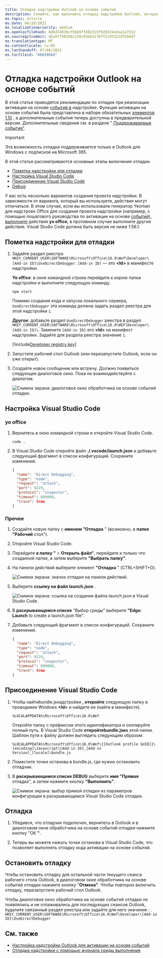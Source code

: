 ```yaml
---
title: Отладка надстройки Outlook на основе событий
description: Узнайте, как выполнить отладку надстройки Outlook, которая реализует активацию на основе событий.
ms.topic: article
ms.date: 04/28/2022
ms.localizationpriority: medium
ms.openlocfilehash: 8dbd74036cf56b5ff492315f928324a3aa1e7312
ms.sourcegitcommit: 4ba5f750358c139c93eb2170ff2c97322dfb50df
ms.translationtype: MT
ms.contentlocale: ru-RU
ms.lasthandoff: 07/06/2022
ms.locfileid: "66659684"
---
```

# <a name="debug-your-event-based-outlook-add-in"></a>Отладка надстройки Outlook на основе событий

В этой статье приводятся рекомендации по отладке при реализации активации на основе [событий в](autolaunch.md) надстройке. Функция активации на основе событий была представлена в наборе обязательных [элементов 1.10](/javascript/api/requirement-sets/outlook/requirement-set-1.10/outlook-requirement-set-1.10) , а дополнительные события теперь доступны в предварительной версии. Дополнительные сведения см. в разделе " [Поддерживаемые события"](autolaunch.md#supported-events).

> [!IMPORTANT]
> Эта возможность отладки поддерживается только в Outlook для Windows с подпиской на Microsoft 365.

В этой статье рассматриваются основные этапы включения отладки.

- [Пометка надстройки для отладки](#mark-your-add-in-for-debugging)
- [Настройка Visual Studio Code](#configure-visual-studio-code)
- [Присоединение Visual Studio Code](#attach-visual-studio-code)
- [Debug](#debug)

У вас есть несколько вариантов создания проекта надстройки. В зависимости от варианта, который вы используете, действия могут отличаться. В этом случае, если вы использовали генератор Yeoman для надстроек Office для создания проекта надстройки (например, с помощью пошагового руководства по активации на основе [событий), выполните](autolaunch.md) действия **yo office**, в противном случае выполните другие  действия. Visual Studio Code должна быть версия не ниже 1.56.1.

## <a name="mark-your-add-in-for-debugging"></a>Пометка надстройки для отладки

1. Задайте раздел реестра `HKEY_CURRENT_USER\SOFTWARE\Microsoft\Office\16.0\Wef\Developer\[Add-in ID]\UseDirectDebugger`. `[Add-in ID]` — это **\<Id\>** в манифесте надстройки.

    **Yo office**: в окне командной строки перейдите к корню папки надстройки и выполните следующую команду.

    ```command&nbsp;line
    npm start
    ```

    Помимо создания кода и запуска локального сервера, `UseDirectDebugger` эта команда должна задать раздел реестра для этой надстройки `1`.

    **Другое**: добавьте раздел `UseDirectDebugger` реестра в раздел `HKEY_CURRENT_USER\SOFTWARE\Microsoft\Office\16.0\WEF\Developer\[Add-in ID]\`. Замените `[Add-in ID]` его **\<Id\>** на манифест надстройки. Задайте для раздела реестра значение `1`.

    [!include[Developer registry key](../includes/developer-registry-key.md)]

1. Запустите рабочий стол Outlook (или перезапустите Outlook, если он уже открыт).
1. Создайте новое сообщение или встречу. Должно появиться следующее диалоговое окно. Пока *не* взаимодействуйте с диалогом.

    ![Снимок экрана: диалоговое окно обработчика на основе событий отладки.](../images/outlook-win-autolaunch-debug-dialog.png)

## <a name="configure-visual-studio-code"></a>Настройка Visual Studio Code

### <a name="yo-office"></a>yo office

1. Вернитесь в окно командной строки и откройте Visual Studio Code.

    ```command&nbsp;line
    code .
    ```

1. В Visual Studio Code откройте файл **./.vscode/launch.json** и добавьте следующий фрагмент в список конфигураций. Сохраните изменения.

    ```json
    {
      "name": "Direct Debugging",
      "type": "node",
      "request": "attach",
      "port": 9229,
      "protocol": "inspector",
      "timeout": 600000,
      "trace": true
    }
    ```

### <a name="other"></a>Прочее

1. Создайте новую папку с **именем "Отладка** " (возможно, в **папке "Рабочий** стол").
1. Откройте Visual Studio Code.
1. Перейдите **в папку "** > **Открыть файл"**, перейдите к только что созданной папке, а затем выберите **"Выбрать папку"**.
1. На панели действий выберите элемент **"Отладка** " (CTRL+SHIFT+D).

    ![Снимок экрана: значок отладки на панели действий.](../images/vs-code-debug.png)

1. Выберите **ссылку на файл launch.json** .

    ![Снимок экрана: ссылка на создание файла launch.json в Visual Studio Code.](../images/vs-code-create-launch.json.png)

1. В **раскрывающемся списке** "Выбор среды" выберите **"Edge: Launch** to create a launch.json file".
1. Добавьте следующий фрагмент в список конфигураций. Сохраните изменения.

    ```json
    {
      "name": "Direct Debugging",
      "type": "node",
      "request": "attach",
      "port": 9229,
      "protocol": "inspector",
      "timeout": 600000,
      "trace": true
    }
    ```

## <a name="attach-visual-studio-code"></a>Присоединение Visual Studio Code

1. Чтобы найтиbundle.jsнадстройки **, откройте** следующую папку в проводнике Windows **\<Id\>** и найдите ее (найти в манифесте).

    ```text
    %LOCALAPPDATA%\Microsoft\Office\16.0\Wef
    ```

    Откройте папку с префиксом этого идентификатора и скопируйте полный путь. В Visual Studio Code **откройтеbundle.jsиз** этой папки. Шаблон пути к файлу должен выглядеть следующим образом:

    `%LOCALAPPDATA%\Microsoft\Office\16.0\Wef\{[Outlook profile GUID]}\[encoding]\Javascript\[Add-in ID]_[Add-in Version]_[locale]\bundle.js`

1. Поместите точки останова в bundle.js, где нужно остановить отладчик.
1. В **раскрывающемся списке DEBUG** выберите **имя "Прямая** отладка", а затем нажмите кнопку **"Выполнить"**.

    ![Снимок экрана: выбор прямой отладки из параметров конфигурации в раскрывающемся Visual Studio Code отладки.](../images/outlook-win-autolaunch-debug-vsc.png)

## <a name="debug"></a>Отладка

1. Убедився, что отладчик подключен, вернитесь в Outlook и в диалоговом  окне обработчика на основе событий отладки нажмите кнопку "ОК **"**.

1. Теперь вы можете нажать точки останова в Visual Studio Code, что позволяет выполнять отладку кода активации на основе событий.

## <a name="stop-debugging"></a>Остановить отладку

Чтобы остановить отладку для остальной части текущего сеанса рабочего стола Outlook, в  диалоговом окне обработчика на основе событий отладки нажмите кнопку "**Отмена"**. Чтобы повторно включить отладку, перезапустите рабочий стол Outlook.

Чтобы диалоговое  окно обработчика на основе событий отладки не появлялись и не отлаживались для последующих сеансов Outlook, `0`удалите связанный раздел реестра или задайте для него значение : . `HKEY_CURRENT_USER\SOFTWARE\Microsoft\Office\16.0\Wef\Developer\[Add-in ID]\UseDirectDebugger`

## <a name="see-also"></a>См. также

- [Настройка надстройки Outlook для активации на основе событий](autolaunch.md)
- [Отладка надстройки с помощью журнала среды выполнения](../testing/runtime-logging.md#runtime-logging-on-windows)
